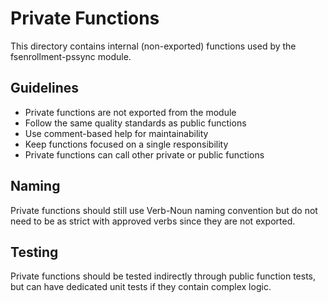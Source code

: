 # Private Functions

This directory contains internal (non-exported) functions used by the fsenrollment-pssync module.

## Guidelines

- Private functions are not exported from the module
- Follow the same quality standards as public functions
- Use comment-based help for maintainability
- Keep functions focused on a single responsibility
- Private functions can call other private or public functions

## Naming

Private functions should still use Verb-Noun naming convention but do not need to be as strict with approved verbs since they are not exported.

## Testing

Private functions should be tested indirectly through public function tests, but can have dedicated unit tests if they contain complex logic.
